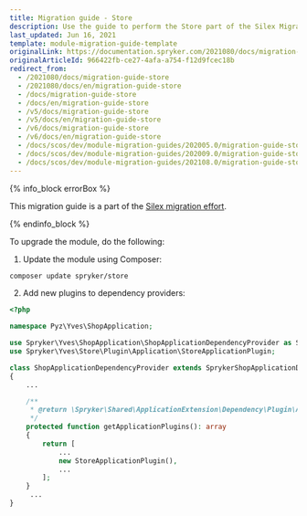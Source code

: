 ```yaml
---
title: Migration guide - Store
description: Use the guide to perform the Store part of the Silex Migration Effort.
last_updated: Jun 16, 2021
template: module-migration-guide-template
originalLink: https://documentation.spryker.com/2021080/docs/migration-guide-store
originalArticleId: 966422fb-ce27-4afa-a754-f12d9fcec18b
redirect_from:
  - /2021080/docs/migration-guide-store
  - /2021080/docs/en/migration-guide-store
  - /docs/migration-guide-store
  - /docs/en/migration-guide-store
  - /v5/docs/migration-guide-store
  - /v5/docs/en/migration-guide-store
  - /v6/docs/migration-guide-store
  - /v6/docs/en/migration-guide-store
  - /docs/scos/dev/module-migration-guides/202005.0/migration-guide-store.html
  - /docs/scos/dev/module-migration-guides/202009.0/migration-guide-store.html
  - /docs/scos/dev/module-migration-guides/202108.0/migration-guide-store.html
---
```


{% info_block errorBox %}

This migration guide is a part of the [Silex migration effort](/docs/scos/dev/migration-concepts/silex-replacement/silex-replacement.html).

{% endinfo_block %}

To upgrade the module, do the following:

1. Update the module using Composer:

```bash
composer update spryker/store
```

2. Add new plugins to dependency providers:

```php
<?php

namespace Pyz\Yves\ShopApplication;

use Spryker\Yves\ShopApplication\ShopApplicationDependencyProvider as SprykerShopApplicationDependencyProvider;
use Spryker\Yves\Store\Plugin\Application\StoreApplicationPlugin;

class ShopApplicationDependencyProvider extends SprykerShopApplicationDependencyProvider
{
    ...

    /**
     * @return \Spryker\Shared\ApplicationExtension\Dependency\Plugin\ApplicationPluginInterface[]
     */
    protected function getApplicationPlugins(): array
    {
        return [
            ...
            new StoreApplicationPlugin(),
            ...
        ];
    }
     ...
}
```
